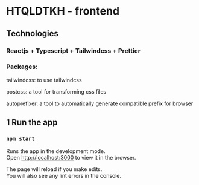 # HTQLDTKH - frontend
## Technologies
### Reactjs + Typescript + Tailwindcss + Prettier
### Packages:
tailwindcss: to use tailwindcss

postcss: a tool for transforming css files

autoprefixer: a tool to automatically generate compatible prefix for browser
## 1 Run the app
### `npm start`

Runs the app in the development mode.\
Open [http://localhost:3000](http://localhost:3000) to view it in the browser.

The page will reload if you make edits.\
You will also see any lint errors in the console.
